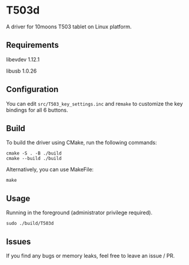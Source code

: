 # T503d

A driver for 10moons T503 tablet on Linux platform.

## Requirements

libevdev 1.12.1

libusb 1.0.26

## Configuration

You can edit `src/T503_key_settings.inc` and re`make` to customize the key bindings for all 6 buttons.

## Build

To build the driver using CMake, run the following commands:

```console
cmake -S . -B ./build
cmake --build ./build
```

Alternatively, you can use MakeFile:

```console
make
```

## Usage

Running in the foreground (administrator privilege required).

```console
sudo ./build/T503d
```

## Issues

If you find any bugs or memory leaks, feel free to leave an issue / PR.
